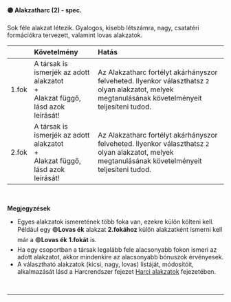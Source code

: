#### 🟣 Alakzatharc (2) - spec.
Sok féle alakzat létezik. Gyalogos, kisebb létszámra, nagy, csatatéri formációkra tervezett, valamint lovas alakzatok.

| |  Követelmény | Hatás  |
| :----------- | :----------- | :----------- |
| 1.fok |A társak is ismerjék az adott alakzatot<br />+<br />Alakzat függő, lásd azok leírását!<br />| Az Alakzatharc fortélyt akárhányszor felveheted. Ilyenkor választhatsz `2` olyan alakzatot, melyek megtanulásának követelményeit teljesíteni tudod. <br />|
| 2.fok |A társak is ismerjék az adott alakzatot<br />+<br />Alakzat függő, lásd azok leírását!<br />| Az Alakzatharc fortélyt akárhányszor felveheted. Ilyenkor választhatsz `2` olyan alakzatot, melyek megtanulásának követelményeit teljesíteni tudod. <br />|

<br />

**Megjegyzések**

- Egyes alakzatok ismeretének több foka van, ezekre külön költeni kell. Például egy 🟣**Lovas ék** alakzat **2.fokához** külön alakzatként ismerni kell már a 🟣**Lovas ék** **1.fokát** is.
- Ha egy csoportban a társak legalább fele alacsonyabb fokon ismeri az adott alakzatot, akkor mindenkire az alacsonyabb bónuszok érvényesek.
- A választható alakzatok (kicsi, nagy, lovas) listáját, módosítóit, alkalmazását lásd a Harcrendszer fejezet [Harci alakzatok](../065_03_harci_alakzatok.md) fejezetében.

<br />

---
